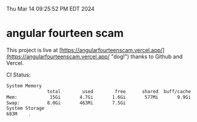 Thu Mar 14 09:25:52 PM EDT 2024

# angular fourteen scam


This project is live at [https://angularfourteenscam.vercel.app/](https://angularfourteenscam.vercel.app/ "dog!") thanks to Github and Vercel.

CI Status: 

```bash
System Memory
               total        used        free      shared  buff/cache   available
Mem:            15Gi       4.7Gi       1.6Gi       577Mi       9.9Gi        10Gi
Swap:          8.0Gi       463Mi       7.5Gi
System Storage
683M	.

